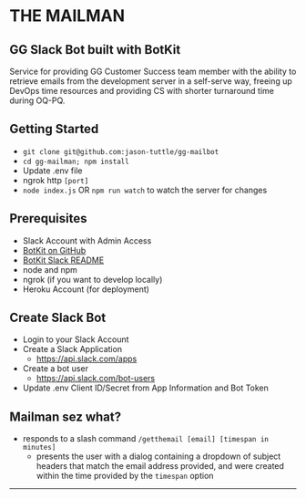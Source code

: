 # THE MAILMAN
## GG Slack Bot built with BotKit

Service for providing GG Customer Success team member with the ability to retrieve emails from the development server in a self-serve way, freeing up DevOps time resources and providing CS with shorter turnaround time during OQ-PQ.

## Getting Started

* `git clone git@github.com:jason-tuttle/gg-mailbot`
* `cd gg-mailman; npm install`
* Update .env file
* ngrok http `[port]`
* `node index.js` OR `npm run watch` to watch the server for changes

## Prerequisites

* Slack Account with Admin Access
* [BotKit on GitHub](https://github.com/howdyai/botkit)
* [BotKit Slack README](https://botkit.ai/docs/readme-slack.html)
* node and npm
* ngrok (if you want to develop locally)
* Heroku Account (for deployment)

## Create Slack Bot

* Login to your Slack Account
* Create a Slack Application
  * https://api.slack.com/apps
* Create a bot user
  * https://api.slack.com/bot-users
* Update .env Client ID/Secret from App Information and Bot Token

## Mailman sez what?

* responds to a slash command `/getthemail [email] [timespan in minutes]`
  * presents the user with a dialog containing a dropdown of subject headers that match the email address provided, and were created within the time provided by the `timespan` option
---
